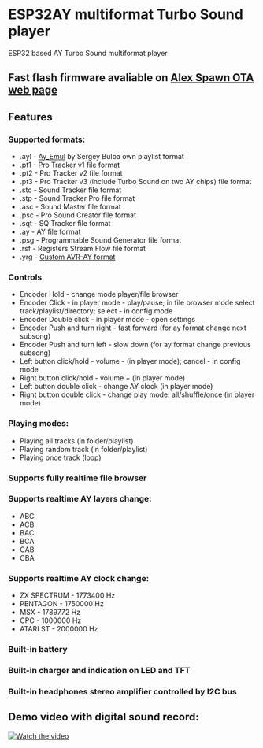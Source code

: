 # ESP32AY multiformat Turbo Sound player
ESP32 based AY Turbo Sound multiformat player

## Fast flash firmware avaliable on [Alex Spawn OTA web page](https://ota.alexspawn.ru)

## Features
### Supported formats:
- .ayl - [Ay_Emul](https://bulba.untergrund.net/emulator_e.htm) by Sergey Bulba own playlist format
- .pt1 - Pro Tracker v1 file format
- .pt2 - Pro Tracker v2 file format
- .pt3 - Pro Tracker v3 (include Turbo Sound on two AY chips) file format
- .stc - Sound Tracker file format
- .stp - Sound Tracker Pro file format
- .asc - Sound Master file format 
- .psc - Pro Sound Creator file format
- .sqt - SQ Tracker file format
- .ay  - AY file format
- .psg - Programmable Sound Generator file format
- .rsf - Registers Stream Flow file format
- .yrg - [Custom AVR-AY format](https://www.avray.ru/ru/avr-ay-player/)

### Controls
- Encoder Hold - change mode player/file browser
- Encoder Click - in player mode - play/pause; in file browser mode select track/playlist/directory; select - in config mode
- Encoder Double click - in player mode - open settings
- Encoder Push and turn right - fast forward (for ay format change next subsong)
- Encoder Push and turn left - slow down (for ay format change previous subsong)
- Left button click/hold - volume - (in player mode); cancel - in config mode
- Right button click/hold - volume + (in player mode)
- Left button double click - change AY clock (in player mode)
- Right button double click - change play mode: all/shuffle/once (in player mode)

### Playing modes:
- Playing all tracks (in folder/playlist)
- Playing random track (in folder/playlist)
- Playing once track (loop)

### Supports fully realtime file browser

### Supports realtime AY layers change:
- ABC
- ACB
- BAC
- BCA
- CAB
- CBA

### Supports realtime AY clock change:
- ZX SPECTRUM - 1773400 Hz
- PENTAGON - 1750000 Hz
- MSX - 1789772 Hz
- CPC - 1000000 Hz
- ATARI ST - 2000000 Hz

### Built-in battery

### Built-in charger and indication on LED and TFT

### Built-in headphones stereo amplifier controlled by I2C bus

## Demo video with digital sound record:

[![Watch the video](https://img.youtube.com/vi/-dr-m1xszBs/maxresdefault.jpg)](https://youtu.be/-dr-m1xszBs)
